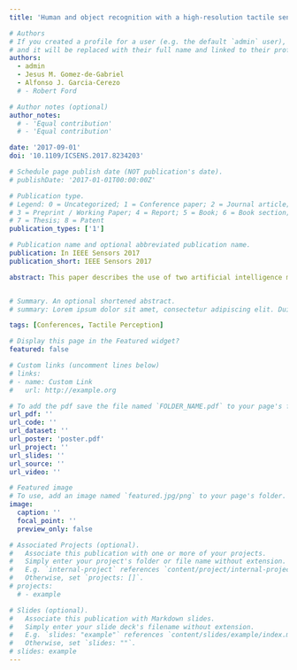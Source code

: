 ```yaml
---
title: 'Human and object recognition with a high-resolution tactile sensor'

# Authors
# If you created a profile for a user (e.g. the default `admin` user), write the username (folder name) here
# and it will be replaced with their full name and linked to their profile.
authors:
  - admin
  - Jesus M. Gomez-de-Gabriel
  - Alfonso J. Garcia-Cerezo
  # - Robert Ford

# Author notes (optional)
author_notes:
  # - 'Equal contribution'
  # - 'Equal contribution'

date: '2017-09-01'
doi: '10.1109/ICSENS.2017.8234203'

# Schedule page publish date (NOT publication's date).
# publishDate: '2017-01-01T00:00:00Z'

# Publication type.
# Legend: 0 = Uncategorized; 1 = Conference paper; 2 = Journal article;
# 3 = Preprint / Working Paper; 4 = Report; 5 = Book; 6 = Book section;
# 7 = Thesis; 8 = Patent
publication_types: ['1']

# Publication name and optional abbreviated publication name.
publication: In IEEE Sensors 2017
publication_short: IEEE Sensors 2017

abstract: This paper describes the use of two artificial intelligence methods for object recognition via pressure images from a high-resolution tactile sensor. Both methods follow the same procedure of feature extraction and posterior classification based on a supervised Supported Vector Machine (SVM). The two approaches differ on how features are extracted<font>:</font> while the first one uses the Speeded-Up Robust Features (SURF) descriptor, the other one employs a pre-trained Deep Convolutional Neural Network (DCNN). Besides, this work shows its application to object recognition for rescue robotics, by distinguishing between different body parts and inert objects. The performance analysis of the proposed methods is carried out with an experiment with 5-class non-human and 3-class human classification, providing a comparison in terms of accuracy and computational load. Finally, it is discussed how feature-extraction based on SURF can be obtained up to five times faster compared to DCNN. On the other hand, the accuracy achieved using DCNN-based feature extraction can be 11.67% superior to SURF.


# Summary. An optional shortened abstract.
# summary: Lorem ipsum dolor sit amet, consectetur adipiscing elit. Duis posuere tellus ac convallis placerat. Proin tincidunt magna sed ex sollicitudin condimentum.

tags: [Conferences, Tactile Perception]

# Display this page in the Featured widget?
featured: false

# Custom links (uncomment lines below)
# links:
# - name: Custom Link
#   url: http://example.org

# To add the pdf save the file named `FOLDER_NAME.pdf` to your page's folder.
url_pdf: ''
url_code: ''
url_dataset: ''
url_poster: 'poster.pdf'
url_project: ''
url_slides: ''
url_source: ''
url_video: ''

# Featured image
# To use, add an image named `featured.jpg/png` to your page's folder.
image:
  caption: ''
  focal_point: ''
  preview_only: false

# Associated Projects (optional).
#   Associate this publication with one or more of your projects.
#   Simply enter your project's folder or file name without extension.
#   E.g. `internal-project` references `content/project/internal-project/index.md`.
#   Otherwise, set `projects: []`.
# projects:
  # - example

# Slides (optional).
#   Associate this publication with Markdown slides.
#   Simply enter your slide deck's filename without extension.
#   E.g. `slides: "example"` references `content/slides/example/index.md`.
#   Otherwise, set `slides: ""`.
# slides: example
---
```


<!-- {{% callout note %}}
Click the _Cite_ button above to demo the feature to enable visitors to import publication metadata into their reference management software.
{{% /callout %}}

{{% callout note %}}
Create your slides in Markdown - click the _Slides_ button to check out the example.
{{% /callout %}}

Supplementary notes can be added here, including [code, math, and images](https://wowchemy.com/docs/writing-markdown-latex/). -->
